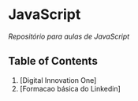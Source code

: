 # JavaScript
*Repositório para aulas de JavaScript*

## Table of Contents
  1. [Digital Innovation One]
  1. [Formacao básica do Linkedin]
